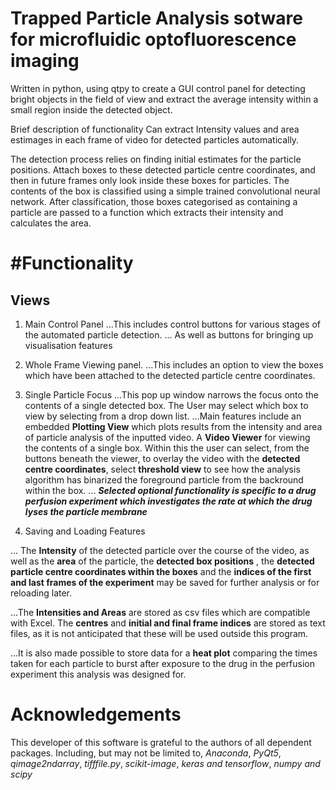 # Trapped Particle Analysis sotware for microfluidic optofluorescence imaging

Written in python, using qtpy to create a GUI control panel for detecting bright objects in the field of view and extract the average intensity within a small region inside the detected object.


Brief description of functionality
Can extract Intensity values and area estimages in each frame of video for detected particles automatically.

The detection process relies on finding initial estimates for the particle positions. Attach boxes to these detected particle centre coordinates, and then in future frames only look inside these boxes for particles. The contents of the box is classified using a simple trained convolutional neural network. After classification, those boxes categorised as containing a particle are passed to a function which extracts their intensity and calculates the area.






#Functionality
============


## Views
1. Main Control Panel
...This includes control buttons for various stages of the automated particle detection. 
... As well as buttons for bringing up visualisation features

2. Whole Frame Viewing panel. 
...This includes an option to view the boxes which have been attached to the detected particle centre coordinates.

3. Single Particle Focus
...This pop up window narrows the focus onto the contents of a single detected box. The User may select which box to view by selecting from a drop down list. 
...Main features include an embedded **Plotting View** which plots results from the intensity and area of particle analysis of the inputted video. A **Video Viewer** for viewing the contents of a single box. Within this the user can select, from the buttons beneath the viewer, to overlay the video with the **detected centre coordinates**, select **threshold view** to see how the analysis algorithm has binarized the foreground particle from the backround within the box. 
... ***Selected optional functionality is specific to a drug perfusion experiment which investigates the rate at which the drug lyses the particle membrane***

4. Saving and Loading Features

... The **Intensity** of the detected particle over the course of the video, as well as the **area** of the particle, the **detected box positions** , the **detected particle centre coordinates within the boxes** and the **indices of the first and last frames of the experiment** may be saved for further analysis or for reloading later. 

...The **Intensities and Areas** are stored as csv files which are compatible with Excel. The **centres** and **initial and final frame indices** are stored as text files, as it is not anticipated that these will be used outside this program.

...It is also made possible to store data for a **heat plot** comparing the times taken for each particle to burst after exposure to the drug in the perfusion experiment this analysis was designed for.




# Acknowledgements

This developer of this software is grateful to the authors of all dependent packages. Including, but may not be limited to, *Anaconda*, *PyQt5*, *qimage2ndarray*, *tifffile.py*, *scikit-image*, *keras and tensorflow*, *numpy and scipy*


